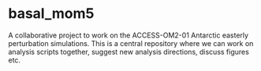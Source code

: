 # basal_mom5

A collaborative project to work on the ACCESS-OM2-01 Antarctic easterly perturbation simulations. This is a central repository where we can work on analysis scripts together, suggest new analysis directions, discuss figures etc.
